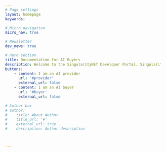 ```yaml
---
# Page settings
layout: homepage
keywords:

# Micro navigation
micro_nav: true

# Newsletter
dev_news: true

# Hero section
title: Documentation for AI Buyers
description: Welcome to the SingularityNET Developer Portal. SingularityNET lets anyone create, share, and monetize AI services at scale. The world’s decentralized AI network has arrived.
buttons:
    - content: I am an AI provider
      url: '#provider'
      external_url: false
    - content: I am an AI buyer
      url: '#buyer'
      external_url: false

# Author box
# author:
#    title: About Author
#    title_url: '#'
#    external_url: true
#    description: Author description



---
```


